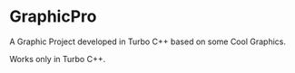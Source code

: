 # GraphicPro
A Graphic Project developed in Turbo C++ based on some Cool Graphics.

Works only in Turbo C++.
